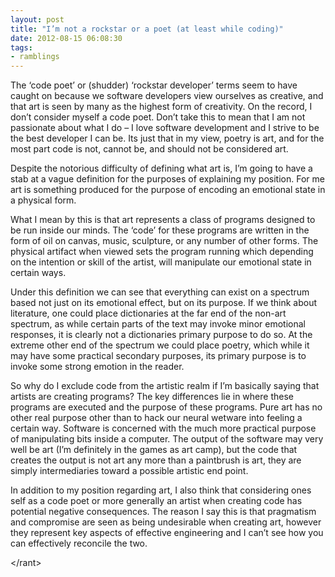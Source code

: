 ```yaml
---
layout: post
title: "I’m not a rockstar or a poet (at least while coding)"
date: 2012-08-15 06:08:30
tags:
- ramblings
---
```


The ‘code poet’ or (shudder) ‘rockstar developer’ terms seem to have caught on because we software developers view ourselves as creative, and that art is seen by many as the highest form of creativity. On the record, I don’t consider myself a code poet. Don’t take this to mean that I am not passionate about what I do – I love software development and I strive to be the best developer I can be. Its just that in my view, poetry is art, and for the most part code is not, cannot be, and should not be considered art.



Despite the notorious difficulty of defining what art is, I’m going to have a stab at a vague definition for the purposes of explaining my position. For me art is something produced for the purpose of encoding an emotional state in a physical form.



What I mean by this is that art represents a class of programs designed to be run inside our minds. The ‘code’ for these programs are written in the form of oil on canvas, music, sculpture, or any number of other forms. The physical artifact when viewed sets the program running which depending on the intention or skill of the artist, will manipulate our emotional state in certain ways.



Under this definition we can see that everything can exist on a spectrum based not just on its emotional effect, but on its purpose. If we think about literature, one could place dictionaries at the far end of the non-art spectrum, as while certain parts of the text may invoke minor emotional responses, it is clearly not a dictionaries primary purpose to do so. At the extreme other end of the spectrum we could place poetry, which while it may have some practical secondary purposes, its primary purpose is to invoke some strong emotion in the reader.



So why do I exclude code from the artistic realm if I’m basically saying that artists are creating programs? The key differences lie in where these programs are executed and the purpose of these programs. Pure art has no other real purpose other than to hack our neural wetware into feeling a certain way. Software is concerned with the much more practical purpose of manipulating bits inside a computer. The output of the software may very well be art (I’m definitely in the games as art camp), but the code that creates the output is not art any more than a paintbrush is art, they are simply intermediaries toward a possible artistic end point.



In addition to my position regarding art, I also think that considering ones self as a code poet or more generally an artist when creating code has potential negative consequences. The reason I say this is that pragmatism and compromise are seen as being undesirable when creating art, however they represent key aspects of effective engineering and I can’t see how you can effectively reconcile the two.



&lt;/rant&gt;